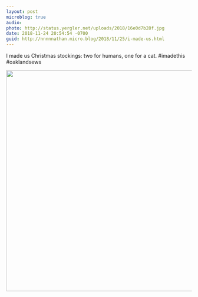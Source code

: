 ```yaml
---
layout: post
microblog: true
audio: 
photo: http://status.yergler.net/uploads/2018/16e0d7b28f.jpg
date: 2018-11-24 20:54:54 -0700
guid: http://nnnnnathan.micro.blog/2018/11/25/i-made-us.html
---
```

I made us Christmas stockings: two for humans, one for a cat. #imadethis #oaklandsews

<img src="http://status.yergler.net/uploads/2018/16e0d7b28f.jpg" width="600" height="600" />
